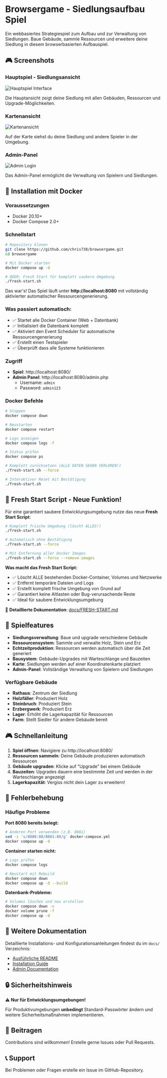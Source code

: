 # Browsergame - Siedlungsaufbau Spiel

Ein webbasiertes Strategiespiel zum Aufbau und zur Verwaltung von Siedlungen. Baue Gebäude, sammle Ressourcen und erweitere deine Siedlung in diesem browserbasierten Aufbauspiel.

## 🎮 Screenshots

### Hauptspiel - Siedlungsansicht
![Hauptspiel Interface](https://github.com/user-attachments/assets/3a747612-0332-4ff7-a4aa-cfb3661197f7)

Die Hauptansicht zeigt deine Siedlung mit allen Gebäuden, Ressourcen und Upgrade-Möglichkeiten.

### Kartenansicht
![Kartenansicht](https://github.com/user-attachments/assets/4b3d1e6c-7736-49d4-84ef-7943da853e58)

Auf der Karte siehst du deine Siedlung und andere Spieler in der Umgebung.

### Admin-Panel
![Admin Login](https://github.com/user-attachments/assets/0c5a52d9-94ee-4cbb-b494-847c6d431d20)

Das Admin-Panel ermöglicht die Verwaltung von Spielern und Siedlungen.

## 🚀 Installation mit Docker

### Voraussetzungen
- Docker 20.10+
- Docker Compose 2.0+

### Schnellstart

```bash
# Repository klonen
git clone https://github.com/chris738/browsergame.git
cd browsergame

# Mit Docker starten
docker compose up -d

# ODER: Fresh Start für komplett saubere Umgebung
./fresh-start.sh
```

Das war's! Das Spiel läuft unter **http://localhost:8080** mit vollständig aktivierter automatischer Ressourcengenerierung.

### Was passiert automatisch:
- ✅ Startet alle Docker Container (Web + Datenbank)
- ✅ Initialisiert die Datenbank komplett
- ✅ Aktiviert den Event Scheduler für automatische Ressourcengenerierung
- ✅ Erstellt einen Testspieler
- ✅ Überprüft dass alle Systeme funktionieren

### Zugriff
- **Spiel**: http://localhost:8080/
- **Admin Panel**: http://localhost:8080/admin.php
  - Username: `admin`
  - Password: `admin123`

### Docker Befehle

```bash
# Stoppen
docker compose down

# Neustarten
docker compose restart

# Logs anzeigen
docker compose logs -f

# Status prüfen
docker compose ps

# Komplett zurücksetzen (ALLE DATEN GEHEN VERLOREN!)
./fresh-start.sh --force

# Interaktiver Reset mit Bestätigung
./fresh-start.sh
```

## 🔄 Fresh Start Script - Neue Funktion!

Für eine garantiert saubere Entwicklungsumgebung nutze das neue **Fresh Start Script**:

```bash
# Komplett frische Umgebung (löscht ALLES!)
./fresh-start.sh

# Automatisch ohne Bestätigung
./fresh-start.sh --force

# Mit Entfernung aller Docker Images
./fresh-start.sh --force --remove-images
```

**Was macht das Fresh Start Script:**
- ✅ Löscht ALLE bestehenden Docker-Container, Volumes und Netzwerke
- ✅ Entfernt temporäre Dateien und Logs
- ✅ Erstellt komplett frische Umgebung von Grund auf
- ✅ Garantiert keine Altlasten oder Bug-verursachende Reste
- ✅ Ideal für saubere Entwicklungsumgebung

📖 **Detaillierte Dokumentation**: [docs/FRESH-START.md](docs/FRESH-START.md)

## 🎯 Spielfeatures

- **Siedlungsverwaltung**: Baue und upgrade verschiedene Gebäude
- **Ressourcensystem**: Sammle und verwalte Holz, Stein und Erz
- **Echtzeitproduktion**: Ressourcen werden automatisch über die Zeit generiert
- **Bausystem**: Gebäude-Upgrades mit Warteschlange und Bauzeiten
- **Karte**: Siedlungen werden auf einer Koordinatenkarte platziert
- **Admin-Panel**: Vollständige Verwaltung von Spielern und Siedlungen

### Verfügbare Gebäude
- **Rathaus**: Zentrum der Siedlung
- **Holzfäller**: Produziert Holz
- **Steinbruch**: Produziert Stein  
- **Erzbergwerk**: Produziert Erz
- **Lager**: Erhöht die Lagerkapazität für Ressourcen
- **Farm**: Stellt Siedler für andere Gebäude bereit

## 🎮 Schnellanleitung

1. **Spiel öffnen**: Navigiere zu http://localhost:8080/
2. **Ressourcen sammeln**: Deine Gebäude produzieren automatisch Ressourcen
3. **Gebäude upgraden**: Klicke auf "Upgrade" bei einem Gebäude
4. **Bauzeiten**: Upgrades dauern eine bestimmte Zeit und werden in der Warteschlange angezeigt
5. **Lagerkapazität**: Vergiss nicht dein Lager zu erweitern!

## 🔧 Fehlerbehebung

### Häufige Probleme

**Port 8080 bereits belegt:**
```bash
# Anderen Port verwenden (z.B. 8081)
sed -i 's/8080:80/8081:80/g' docker-compose.yml
docker compose up -d
```

**Container starten nicht:**
```bash
# Logs prüfen
docker compose logs

# Neustart mit Rebuild
docker compose down
docker compose up -d --build
```

**Datenbank-Probleme:**
```bash
# Volumes löschen und neu erstellen
docker compose down -v
docker volume prune -f
docker compose up -d
```

## 📄 Weitere Dokumentation

Detaillierte Installations- und Konfigurationsanleitungen findest du im `docs/` Verzeichnis:
- [Ausführliche README](docs/README.md)
- [Installation Guide](docs/INSTALLATION.md)
- [Admin Documentation](docs/ADMIN_README.md)

## 🔒 Sicherheitshinweis

⚠️ **Nur für Entwicklungsumgebungen!**

Für Produktivumgebungen **unbedingt** Standard-Passwörter ändern und weitere Sicherheitsmaßnahmen implementieren.

## 🤝 Beitragen

Contributions sind willkommen! Erstelle gerne Issues oder Pull Requests.

## 📞 Support

Bei Problemen oder Fragen erstelle ein Issue im GitHub-Repository.